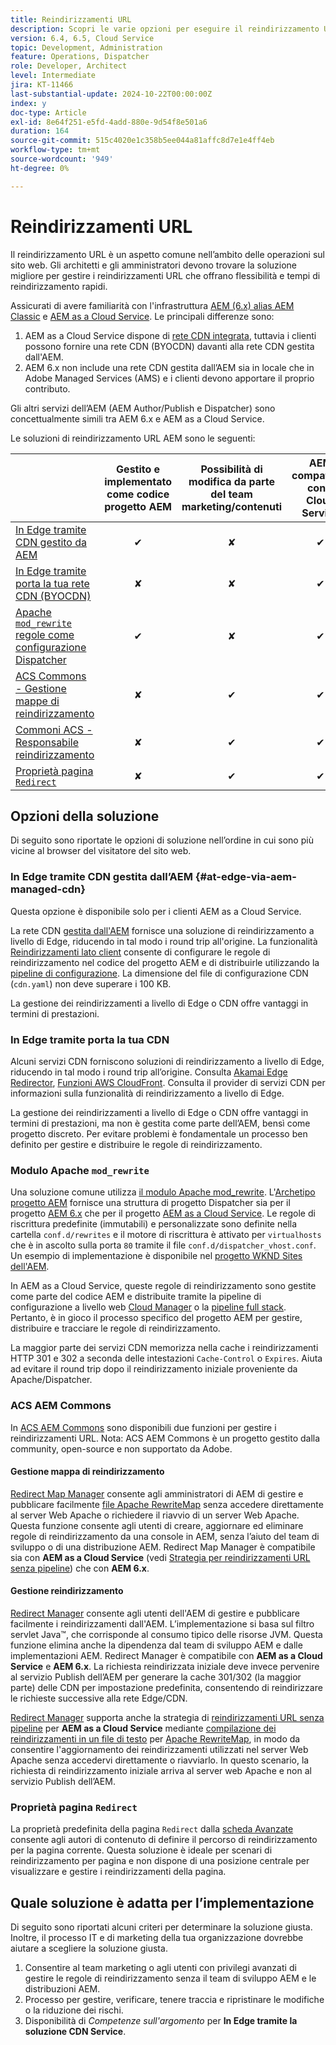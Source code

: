 ```yaml
---
title: Reindirizzamenti URL
description: Scopri le varie opzioni per eseguire il reindirizzamento URL in AEM.
version: 6.4, 6.5, Cloud Service
topic: Development, Administration
feature: Operations, Dispatcher
role: Developer, Architect
level: Intermediate
jira: KT-11466
last-substantial-update: 2024-10-22T00:00:00Z
index: y
doc-type: Article
exl-id: 8e64f251-e5fd-4add-880e-9d54f8e501a6
duration: 164
source-git-commit: 515c4020e1c358b5ee044a81affc8d7e1e4ff4eb
workflow-type: tm+mt
source-wordcount: '949'
ht-degree: 0%

---
```


# Reindirizzamenti URL

Il reindirizzamento URL è un aspetto comune nell’ambito delle operazioni sul sito web. Gli architetti e gli amministratori devono trovare la soluzione migliore per gestire i reindirizzamenti URL che offrano flessibilità e tempi di reindirizzamento rapidi.

Assicurati di avere familiarità con l&#39;infrastruttura [AEM (6.x) alias AEM Classic](https://experienceleague.adobe.com/en/docs/experience-manager-learn/dispatcher-tutorial/chapter-2) e [AEM as a Cloud Service](https://experienceleague.adobe.com/en/docs/experience-manager-cloud-service/content/overview/architecture). Le principali differenze sono:

1. AEM as a Cloud Service dispone di [rete CDN integrata](https://experienceleague.adobe.com/en/docs/experience-manager-cloud-service/content/implementing/content-delivery/cdn), tuttavia i clienti possono fornire una rete CDN (BYOCDN) davanti alla rete CDN gestita dall&#39;AEM.
1. AEM 6.x non include una rete CDN gestita dall’AEM sia in locale che in Adobe Managed Services (AMS) e i clienti devono apportare il proprio contributo.

Gli altri servizi dell’AEM (AEM Author/Publish e Dispatcher) sono concettualmente simili tra AEM 6.x e AEM as a Cloud Service.

Le soluzioni di reindirizzamento URL AEM sono le seguenti:

|                                                   | Gestito e implementato come codice progetto AEM | Possibilità di modifica da parte del team marketing/contenuti | AEM compatibile con il Cloud Service | Dove avviene l’esecuzione del reindirizzamento |
|---------------------------------------------------|:-----------------------:|:---------------------:|:---------------------:| :---------------------:|
| [In Edge tramite CDN gestito da AEM](#at-edge-via-aem-managed-cdn) | ✔ | ✘ | ✔ | Edge/CDN (integrato) |
| [In Edge tramite porta la tua rete CDN (BYOCDN)](#at-edge-via-bring-your-own-cdn) | ✘ | ✘ | ✔ | Edge/CDN (BIOCDN) |
| [Apache `mod_rewrite` regole come configurazione Dispatcher](#apache-mod_rewrite-module) | ✔ | ✘ | ✔ | Dispatcher |
| [ACS Commons - Gestione mappe di reindirizzamento](#redirect-map-manager) | ✘ | ✔ | ✔ | Dispatcher |
| [Commoni ACS - Responsabile reindirizzamento](#redirect-manager) | ✘ | ✔ | ✔ | AEM/Dispatcher |
| [Proprietà pagina `Redirect`](#the-redirect-page-property) | ✘ | ✔ | ✔ | AEM |


## Opzioni della soluzione

Di seguito sono riportate le opzioni di soluzione nell’ordine in cui sono più vicine al browser del visitatore del sito web.

### In Edge tramite CDN gestita dall’AEM {#at-edge-via-aem-managed-cdn}

Questa opzione è disponibile solo per i clienti AEM as a Cloud Service.

La rete CDN [gestita dall&#39;AEM](https://experienceleague.adobe.com/en/docs/experience-manager-cloud-service/content/implementing/content-delivery/cdn) fornisce una soluzione di reindirizzamento a livello di Edge, riducendo in tal modo i round trip all&#39;origine. La funzionalità [Reindirizzamenti lato client](https://experienceleague.adobe.com/en/docs/experience-manager-cloud-service/content/implementing/content-delivery/cdn-configuring-traffic#client-side-redirectors) consente di configurare le regole di reindirizzamento nel codice del progetto AEM e di distribuirle utilizzando la [pipeline di configurazione](https://experienceleague.adobe.com/en/docs/experience-manager-learn/cloud-service/security/traffic-filter-and-waf-rules/how-to-setup#deploy-rules-through-cloud-manager). La dimensione del file di configurazione CDN (`cdn.yaml`) non deve superare i 100 KB.

La gestione dei reindirizzamenti a livello di Edge o CDN offre vantaggi in termini di prestazioni.

### In Edge tramite porta la tua CDN

Alcuni servizi CDN forniscono soluzioni di reindirizzamento a livello di Edge, riducendo in tal modo i round trip all’origine. Consulta [Akamai Edge Redirector](https://techdocs.akamai.com/cloudlets/docs/what-edge-redirector), [Funzioni AWS CloudFront](https://docs.aws.amazon.com/AmazonCloudFront/latest/DeveloperGuide/cloudfront-functions.html). Consulta il provider di servizi CDN per informazioni sulla funzionalità di reindirizzamento a livello di Edge.

La gestione dei reindirizzamenti a livello di Edge o CDN offre vantaggi in termini di prestazioni, ma non è gestita come parte dell’AEM, bensì come progetto discreto. Per evitare problemi è fondamentale un processo ben definito per gestire e distribuire le regole di reindirizzamento.


### Modulo Apache `mod_rewrite`

Una soluzione comune utilizza [il modulo Apache mod_rewrite](https://httpd.apache.org/docs/current/mod/mod_rewrite.html). L&#39;[Archetipo progetto AEM](https://github.com/adobe/aem-project-archetype) fornisce una struttura di progetto Dispatcher sia per il progetto [AEM 6.x](https://github.com/adobe/aem-project-archetype/tree/develop/src/main/archetype/dispatcher.ams#file-structure) che per il progetto [AEM as a Cloud Service](https://github.com/adobe/aem-project-archetype/tree/develop/src/main/archetype/dispatcher.cloud#file-structure). Le regole di riscrittura predefinite (immutabili) e personalizzate sono definite nella cartella `conf.d/rewrites` e il motore di riscrittura è attivato per `virtualhosts` che è in ascolto sulla porta `80` tramite il file `conf.d/dispatcher_vhost.conf`. Un esempio di implementazione è disponibile nel [progetto WKND Sites dell&#39;AEM](https://github.com/adobe/aem-guides-wknd/tree/main/dispatcher/src/conf.d/rewrites).

In AEM as a Cloud Service, queste regole di reindirizzamento sono gestite come parte del codice AEM e distribuite tramite la pipeline di configurazione a livello web [Cloud Manager](https://experienceleague.adobe.com/en/docs/experience-manager-cloud-service/content/implementing/using-cloud-manager/cicd-pipelines/introduction-ci-cd-pipelines) o la [pipeline full stack](https://experienceleague.adobe.com/en/docs/experience-manager-cloud-service/content/implementing/using-cloud-manager/cicd-pipelines/introduction-ci-cd-pipelines). Pertanto, è in gioco il processo specifico del progetto AEM per gestire, distribuire e tracciare le regole di reindirizzamento.

La maggior parte dei servizi CDN memorizza nella cache i reindirizzamenti HTTP 301 e 302 a seconda delle intestazioni `Cache-Control` o `Expires`. Aiuta ad evitare il round trip dopo il reindirizzamento iniziale proveniente da Apache/Dispatcher.


### ACS AEM Commons

In [ACS AEM Commons](https://adobe-consulting-services.github.io/acs-aem-commons/) sono disponibili due funzioni per gestire i reindirizzamenti URL. Nota: ACS AEM Commons è un progetto gestito dalla community, open-source e non supportato da Adobe.

#### Gestione mappa di reindirizzamento

[Redirect Map Manager](https://adobe-consulting-services.github.io/acs-aem-commons/features/redirect-map-manager/index.html) consente agli amministratori di AEM di gestire e pubblicare facilmente [file Apache RewriteMap](https://httpd.apache.org/docs/2.4/rewrite/rewritemap.html) senza accedere direttamente al server Web Apache o richiedere il riavvio di un server Web Apache. Questa funzione consente agli utenti di creare, aggiornare ed eliminare regole di reindirizzamento da una console in AEM, senza l’aiuto del team di sviluppo o di una distribuzione AEM. Redirect Map Manager è compatibile sia con **AEM as a Cloud Service** (vedi [Strategia per reindirizzamenti URL senza pipeline](https://experienceleague.adobe.com/en/docs/experience-manager-cloud-service/content/implementing/content-delivery/pipeline-free-url-redirects)) che con **AEM 6.x**.

#### Gestione reindirizzamento

[Redirect Manager](https://adobe-consulting-services.github.io/acs-aem-commons/features/redirect-manager/index.html) consente agli utenti dell&#39;AEM di gestire e pubblicare facilmente i reindirizzamenti dall&#39;AEM. L’implementazione si basa sul filtro servlet Java™, che corrisponde al consumo tipico delle risorse JVM. Questa funzione elimina anche la dipendenza dal team di sviluppo AEM e dalle implementazioni AEM. Redirect Manager è compatibile con **AEM as a Cloud Service** e **AEM 6.x**. La richiesta reindirizzata iniziale deve invece pervenire al servizio Publish dell’AEM per generare la cache 301/302 (la maggior parte) delle CDN per impostazione predefinita, consentendo di reindirizzare le richieste successive alla rete Edge/CDN.

[Redirect Manager](https://adobe-consulting-services.github.io/acs-aem-commons/features/redirect-manager/index.html) supporta anche la strategia di [reindirizzamenti URL senza pipeline](https://experienceleague.adobe.com/en/docs/experience-manager-cloud-service/content/implementing/content-delivery/pipeline-free-url-redirects) per **AEM as a Cloud Service** mediante [compilazione dei reindirizzamenti in un file di testo](https://adobe-consulting-services.github.io/acs-aem-commons/features/redirect-manager/subpages/rewritemap.html) per [Apache RewriteMap](https://httpd.apache.org/docs/2.4/rewrite/rewritemap.html), in modo da consentire l&#39;aggiornamento dei reindirizzamenti utilizzati nel server Web Apache senza accedervi direttamente o riavviarlo. In questo scenario, la richiesta di reindirizzamento iniziale arriva al server web Apache e non al servizio Publish dell’AEM.

### Proprietà pagina `Redirect`

La proprietà predefinita della pagina `Redirect` dalla [scheda Avanzate](https://experienceleague.adobe.com/docs/experience-manager-cloud-service/content/sites/authoring/sites-console/page-properties.html) consente agli autori di contenuto di definire il percorso di reindirizzamento per la pagina corrente. Questa soluzione è ideale per scenari di reindirizzamento per pagina e non dispone di una posizione centrale per visualizzare e gestire i reindirizzamenti della pagina.

## Quale soluzione è adatta per l’implementazione

Di seguito sono riportati alcuni criteri per determinare la soluzione giusta. Inoltre, il processo IT e di marketing della tua organizzazione dovrebbe aiutare a scegliere la soluzione giusta.

1. Consentire al team marketing o agli utenti con privilegi avanzati di gestire le regole di reindirizzamento senza il team di sviluppo AEM e le distribuzioni AEM.
1. Processo per gestire, verificare, tenere traccia e ripristinare le modifiche o la riduzione dei rischi.
1. Disponibilità di _Competenze sull&#39;argomento_ per **In Edge tramite la soluzione CDN Service**.
